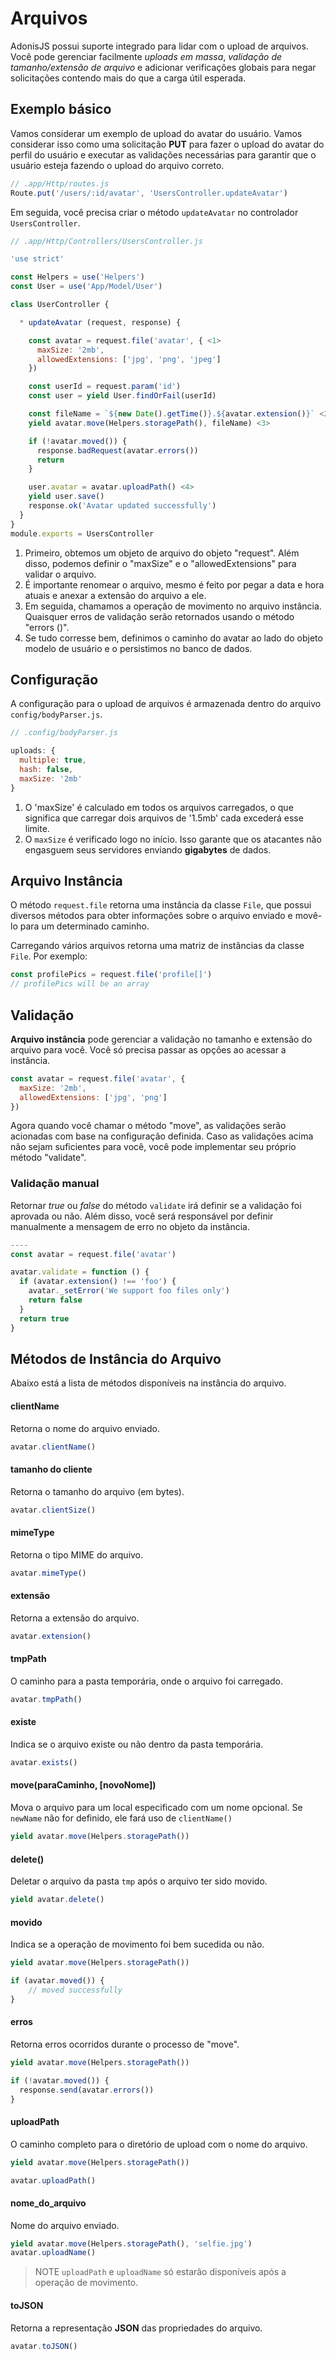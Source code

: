 # Arquivos

AdonisJS possui suporte integrado para lidar com o upload de arquivos. Você pode gerenciar facilmente *uploads em massa*, *validação de tamanho/extensão de arquivo* e adicionar verificações globais para negar solicitações contendo mais do que a carga útil esperada.

## Exemplo básico

Vamos considerar um exemplo de upload do avatar do usuário. Vamos considerar isso como uma solicitação **PUT** para fazer o upload do avatar do perfil do usuário e executar as validações necessárias para garantir que o usuário esteja fazendo o upload do arquivo correto.

```js
// .app/Http/routes.js
Route.put('/users/:id/avatar', 'UsersController.updateAvatar')
```

Em seguida, você precisa criar o método `updateAvatar` no controlador `UsersController`.

```js
// .app/Http/Controllers/UsersController.js

'use strict'

const Helpers = use('Helpers')
const User = use('App/Model/User')

class UserController {

  * updateAvatar (request, response) {

    const avatar = request.file('avatar', { <1>
      maxSize: '2mb',
      allowedExtensions: ['jpg', 'png', 'jpeg']
    })

    const userId = request.param('id')
    const user = yield User.findOrFail(userId)

    const fileName = `${new Date().getTime()}.${avatar.extension()}` <2>
    yield avatar.move(Helpers.storagePath(), fileName) <3>

    if (!avatar.moved()) {
      response.badRequest(avatar.errors())
      return
    }

    user.avatar = avatar.uploadPath() <4>
    yield user.save()
    response.ok('Avatar updated successfully')
  }
}
module.exports = UsersController
```

1. Primeiro, obtemos um objeto de arquivo do objeto "request". Além disso, podemos definir o "maxSize" e o "allowedExtensions" para validar o arquivo.
2. É importante renomear o arquivo, mesmo é feito por pegar a data e hora atuais e anexar a extensão do arquivo a ele.
3. Em seguida, chamamos a operação de movimento no arquivo instância. Quaisquer erros de validação serão retornados usando o método "errors ()".
4. Se tudo corresse bem, definimos o caminho do avatar ao lado do objeto modelo de usuário e o persistimos no banco de dados.

## Configuração

A configuração para o upload de arquivos é armazenada dentro do arquivo `config/bodyParser.js`.

```js
// .config/bodyParser.js

uploads: {
  multiple: true,
  hash: false,
  maxSize: '2mb'
}
```

1. O 'maxSize' é calculado em todos os arquivos carregados, o que significa que carregar dois arquivos de '1.5mb' cada excederá esse limite.
2. O `maxSize` é verificado logo no início. Isso garante que os atacantes não engasguem seus servidores enviando **gigabytes** de dados.

## Arquivo Instância

O método `request.file` retorna uma instância da classe `File`, que possui diversos métodos para obter informações sobre o arquivo enviado e movê-lo para um determinado caminho.

Carregando vários arquivos retorna uma matriz de instâncias da classe `File`. Por exemplo:

```js
const profilePics = request.file('profile[]')
// profilePics will be an array
```

## Validação

**Arquivo instância** pode gerenciar a validação no tamanho e extensão do arquivo para você. Você só precisa passar as opções ao acessar a instância.

```js
const avatar = request.file('avatar', {
  maxSize: '2mb',
  allowedExtensions: ['jpg', 'png']
})
```

Agora quando você chamar o método "move", as validações serão acionadas com base na configuração definida. Caso as validações acima não sejam suficientes para você, você pode implementar seu próprio método "validate".

### Validação manual
Retornar *true* ou *false* do método `validate` irá definir se a validação foi aprovada ou não. Além disso, você será responsável por definir manualmente a mensagem de erro no objeto da instância.

```js
----
const avatar = request.file('avatar')

avatar.validate = function () {
  if (avatar.extension() !== 'foo') {
    avatar._setError('We support foo files only')
    return false
  }
  return true
}
```

## Métodos de Instância do Arquivo
Abaixo está a lista de métodos disponíveis na instância do arquivo.

#### clientName
Retorna o nome do arquivo enviado.

```js
avatar.clientName()
```

#### tamanho do cliente
Retorna o tamanho do arquivo (em bytes).

```js
avatar.clientSize()
```

#### mimeType
Retorna o tipo MIME do arquivo.

```js
avatar.mimeType()
```

#### extensão
Retorna a extensão do arquivo.

```js
avatar.extension()
```

#### tmpPath
O caminho para a pasta temporária, onde o arquivo foi carregado.

```js
avatar.tmpPath()
```

#### existe
Indica se o arquivo existe ou não dentro da pasta temporária.

```js
avatar.exists()
```

#### move(paraCaminho, [novoNome])
Mova o arquivo para um local especificado com um nome opcional. Se `newName` não for definido, ele fará uso de `clientName()`

```js
yield avatar.move(Helpers.storagePath())
```

#### delete()
Deletar o arquivo da pasta `tmp` após o arquivo ter sido movido.

```js
yield avatar.delete()
```

#### movido
Indica se a operação de movimento foi bem sucedida ou não.

```js
yield avatar.move(Helpers.storagePath())

if (avatar.moved()) {
    // moved successfully
}
```

#### erros
Retorna erros ocorridos durante o processo de "move".

```js
yield avatar.move(Helpers.storagePath())

if (!avatar.moved()) {
  response.send(avatar.errors())
}
```

#### uploadPath

O caminho completo para o diretório de upload com o nome do arquivo.

```js
yield avatar.move(Helpers.storagePath())

avatar.uploadPath()
```

#### nome_do_arquivo
Nome do arquivo enviado.

```js
yield avatar.move(Helpers.storagePath(), 'selfie.jpg')
avatar.uploadName()
```

> NOTE
> `uploadPath` e `uploadName` só estarão disponíveis após a operação de movimento.

#### toJSON
Retorna a representação **JSON** das propriedades do arquivo.

```js
avatar.toJSON()
```
